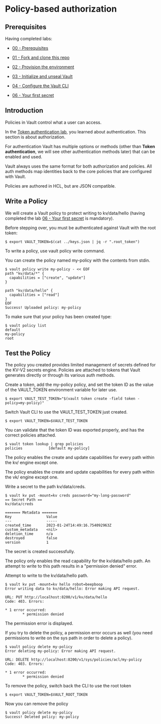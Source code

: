 # Policy-based authorization

## Prerequisites 

Having completed labs:

- [00 - Prerequisites](./labs/00-Prerequisites/README.md)

- [01 - Fork and clone this repo](./labs/01-Fork_and_clone_this_repo/README.md)

- [02 - Provision the environment](./labs/02-Provision_the_environment/README.md)

- [03 - Initialize and unseal Vault](./labs/03-Initialize_and_unseal_vault/README.md)

- [04 - Configure the Vault CLI](./labs/04-Configure_Vault_CLI/README.md)

- [06 - Your first secret](./labs/06-Your_first_secret/README.md)

## Introduction 

Policies in Vault control what a user can access. 

In the [Token authentication lab](../07-Token_authentication/README.md), you learned about authentication. This section is about authorization.

For authentication Vault has multiple options or methods (other than **Token authentication**, we will see other authentication methods later) that can be enabled and used. 

Vault always uses the same format for both authorization and policies. All auth methods map identities back to the core policies that are configured with Vault.

Policies are authored in HCL, but are JSON compatible. 

## Write a Policy

We will create a Vault policy to protect writing to kv/data/hello (having completed the lab [06 - Your first secret](./labs/06-Your_first_secret/README.md) is mandatory).

Before stepping over, you must be authenticated against Vault with the root token:

```console
$ export VAULT_TOKEN=$(cat ../keys.json | jq -r ".root_token")
```

To write a policy, use vault policy write command.

You can create the policy named my-policy with the contents from stdin.

```console
$ vault policy write my-policy - << EOF
path "kv/data/*" {
  capabilities = ["create", "update"]
}

path "kv/data/hello" {
  capabilities = ["read"]
}
EOF
Success! Uploaded policy: my-policy
```

To make sure that your policy has been created type:

```console
$ vault policy list
default
my-policy
root
```

## Test the Policy

The policy you created provides limited management of secrets defined for the KV-V2 secrets engine. Policies are attached to tokens that Vault generates directly or through its various auth methods.

Create a token, add the my-policy policy, and set the token ID as the value of the VAULT_TOKEN environment variable for later use.

```console
$ export VAULT_TEST_TOKEN="$(vault token create -field token -policy=my-policy)"
```

Switch Vault CLI to use the VAULT_TEST_TOKEN just created.

```
$ export VAULT_TOKEN=$VAULT_TEST_TOKEN
```

You can validate that the token ID was exported properly, and has the correct policies attached.

```console
$ vault token lookup | grep policies
policies            [default my-policy]
```

The policy enables the create and update capabilities for every path within the kv/ engine except one.

The policy enables the create and update capabilities for every path within the vk/ engine except one.

Write a secret to the path kv/data/creds.

```console
$ vault kv put -mount=kv creds password="my-long-password"
== Secret Path ==
kv/data/creds

======= Metadata =======
Key                Value
---                -----
created_time       2023-01-24T14:49:16.754092963Z
custom_metadata    <nil>
deletion_time      n/a
destroyed          false
version            1
```

The secret is created successfully.

The policy only enables the read capability for the kv/data/hello path. An attempt to write to this path results in a "permission denied" error.

Attempt to write to the kv/data/hello path.

```console
$ vault kv put -mount=kv hello robot=beepboop
Error writing data to kv/data/hello: Error making API request.

URL: PUT http://localhost:8200/v1/kv/data/hello
Code: 403. Errors:

* 1 error occurred:
        * permission denied
```

The permission error is displayed.

If you try to delete the policy, a permission error occurs as well (you need permissions to write on the sys path in order to delete a policy).

```console
$ vault policy delete my-policy
Error deleting my-policy: Error making API request.

URL: DELETE http://localhost:8200/v1/sys/policies/acl/my-policy
Code: 403. Errors:

* 1 error occurred:
        * permission denied
```

To remove the policy, switch back the CLI to use the root token 

```console
$ export VAULT_TOKEN=$VAULT_ROOT_TOKEN
```

Now you can remove the policy

```console
$ vault policy delete my-policy 
Success! Deleted policy: my-policy   
```